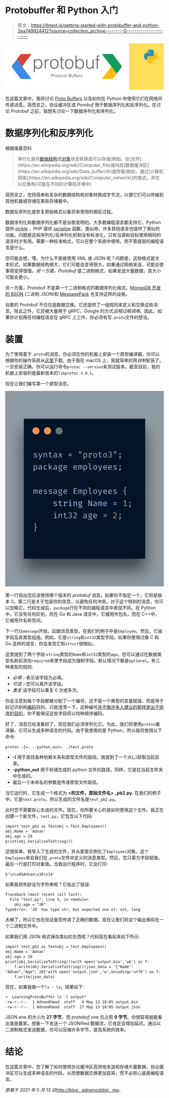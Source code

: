 # Protobuffer 和 Python 入门

> 原文：<https://itnext.io/getting-started-with-protobuffer-and-python-2ea749924412?source=collection_archive---------0----------------------->

![](img/aa6d92f2d3c47347bf0fa23040fc907d.png)

在这篇文章中，我将讨论 [Proto Buffers](https://developers.google.com/protocol-buffers) 以及如何在 Python 中使用它们在网络间传递消息。简而言之，协议缓冲区或 *Porobuf* 用于数据序列化和反序列化。在讨论 Protobuf 之前，我想先讨论一下数据序列化和序列化。

# 数据序列化和反序列化

根据维基百科

> 串行化是将[数据结构](https://en.wikipedia.org/wiki/Data_structure)或[对象](https://en.wikipedia.org/wiki/Object_(computer_science))状态转换成可以存储(例如，在[文件](https://en.wikipedia.org/wiki/Computer_file)或内存[数据缓冲区](https://en.wikipedia.org/wiki/Data_buffer)中)或传输(例如，通过[计算机网络](https://en.wikipedia.org/wiki/Computer_network))的格式，并在以后重构(可能在不同的计算机环境中)

简而言之，您将简单和复杂的数据结构和对象转换成字节流，以便它们可以传输到其他机器或存储在某些存储器中。

数据反序列化是恢复原始格式以备将来使用的相反过程。

数据序列化和数据序列化都不是谷歌发明的。大多数编程语言都支持它。Python 提供 [pickle](https://docs.python.org/3/library/pickle.html#:~:text=%E2%80%9CPickling%E2%80%9D%20is%20the%20process%20whereby,back%20into%20an%20object%20hierarchy.) ，PHP 提供 [serialize](https://www.w3schools.com/php/func_var_serialize.asp) 函数。类似地，许多其他语言也提供了类似的功能。问题是这些序列化/反序列化机制没有标准化，只有当源和目标使用相同的语言时才有用。需要一种标准格式，可以在整个系统中使用，而不管底层的编程语言是什么。

您可能会想，嘿，为什么不直接使用 XML 或 JSON 呢？问题是，这些格式是文本形式，如果数据结构很大，它们可能会变得很大，如果通过网络发送，可能会使事情变得很慢。*另一方面，Protobuf* 是二进制格式，如果发送大量数据，其大小可能会更小。

另一方面，Protobuf 不是第一个二进制格式的数据序列化格式。[MongoDB 开发的 BSON](https://bsonspec.org/) (二进制 JSON)和 [MessagePack](https://msgpack.org/index.html) 也支持这样的设施。

谷歌的 Protobuf 不仅仅是数据交换。它还提供了一组规则来定义和交换这些消息。除此之外，它还被大量用于 gRPC，Google 的方式*远程过程调用*。因此，如果你计划用任何编程语言在 gRPC 上工作，你必须有写`.proto`文件的想法。

# 装置

为了使用基于`.proto`的消息，你必须在你的机器上安装一个原型编译器，你可以根据你的操作系统从[这里](https://github.com/protocolbuffers/protobuf/releases)下载。由于我在 macOS 上，我就简单的用*自制*安装了。一旦安装正确，你可以运行命令`protoc --version`来测试版本。截至目前，我的机器上安装的是最新版本的`libprotoc 3.9.1`。

现在让我们编写第一个原型消息。

![](img/592c8510ebc08d4f11829487bdc643e9.png)

第一行指出您应该使用哪个版本的 *protobuf* 消息。如果你不指定一个，它将是版本 2。第二行是关于包装你的信息，以避免任何冲突。对于这个特别的消息，你可以忽略它。代码生成后，`package`行在不同的编程语言中表现不同。在 Python 中，它没有任何区别，而在 Go 和 Java 语言中，它被用作包名，而在 C++中，它被用作名称空间。

下一行以`message`开始，后跟消息类型。在我们的例子中是`Employee`。然后，它由字段及其类型组成。例如，它是`string`和`int32`类型字段。如果你使用过像 C 和 Go 这样的语言，你会发现它和`struct`很相似。

这里提到了两个字段:`string`类型的`Name`和`int32`类型的`age`。您可以通过在数据类型名称前添加`required`来使字段成为强制字段。默认情况下都是`optional`。有三种类型的规则:

*   *必填* :-表示该字段为必填。
*   *可选* :-您可以离开该字段。
*   *重复*:该字段可以重复 0 次或多次。

你会注意到每个字段都被分配了一个编号。这不是一个典型的变量赋值，而是用于标记识别和[编码](https://developers.google.com/protocol-buffers/docs/encoding)目的。只是澄清一下，这种编号[并不像许多人建议的那样是出于排序的目的](https://developers.google.com/protocol-buffers/docs/encoding#order)，你不能保证这些字段将以何种顺序编码。

好了，消息已经准备好了，现在我们必须序列化它。为此，我们将使用`protoc`编译器，它可以生成多种语言的代码。由于我使用的是 Python，所以我将使用以下命令:

`protoc -I=. --python_out=. ./test.proto`

*   **-I** 用于查找各种依赖关系和原型文件的路径。我提到了一个点(。)获取当前目录。
*   **-python_out** 用于存储生成的 python 文件的路径。同样，它是在当前文件夹中生成的。
*   最后一个未命名的参数是传递原型文件路径。

当它运行时，它生成一个格式为 **<的文件，原始文件名> _pb2.py.** 在我们的例子中，它是`test.proto`，所以生成的文件名是`test_pb2.py`。

此时您不需要担心生成的文件。现在，你所要关心的是如何使用这个文件。我正在创建一个新文件，`test.py`，它包含以下代码:

```
import test_pb2 as Testobj = Test.Employees()
obj.Name = 'Adnan'
obj.age = 20
print(obj.SerializeToString())
```

这很简单。我导入了生成的文件，并从那里实例化了`Employees`对象。这个`Employees`来自我们在`.proto`文件中定义的消息类型。然后，您只需为字段赋值。最后一行是打印对象值。当我运行程序时，它会打印:

`b'\n\x05Adnan\x10\x14'`

如果我把年龄设为字符串呢？它给出了错误:

```
Traceback (most recent call last):
  File "test.py", line 5, in <module>
    obj.age = "20"
TypeError: '20' has type str, but expected one of: int, long
```

太棒了，所以它也在验证是否传递了正确的数据。现在让我们将这个输出保存在一个二进制文件中。

如果我们用 JSON 格式保存类似的东西呢？代码现在看起来如下所示:

```
import test_pb2 as Testobj = Test.Employees()
obj.Name = 'Adnan'
obj.age = 20
print(obj.SerializeToString())with open('output.bin','wb') as f:
    f.write(obj.SerializeToString())json_data = '{"Name": "Adnan","Age": 20}'with open('output.json','w',encoding='utf8') as f:
    f.write(json_data)
```

现在，如果我做一个`ls - la`，结果如下:

```
➜  LearningProtoBuffer ls -l output*
-rw-r--r--  1 AdnanAhmad  staff   9 May 13 18:05 output.bin
-rw-r--r--  1 AdnanAhmad  staff  27 May 13 18:05 output.json
```

JSON one 的大小为 **27 字节**，而 *protobuf* one 仅占用 **9 字节**。你很容易就能看出谁是赢家。想象一下发送一个 JSONified 数据流，它肯定会增加延迟。通过以二进制格式发送数据，你可以压缩许多字节，提高系统的效率。

# 结论

在这篇文章中，您了解了如何使用协议缓冲区高效地发送和存储大量数据，协议缓冲区可以生成多种语言的代码，从而使数据交换更加容易，而不必担心底层编程语言。

*原载于 2021 年 5 月 13 日*[*http://blog . adnansiddiqi . me*](http://blog.adnansiddiqi.me/getting-started-with-protobuffer-and-python/)*。*